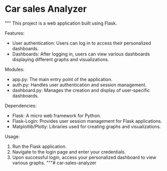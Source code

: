 # Car sales Analyzer
"""
This project is a web application built using Flask.

Features:
- User authentication: Users can log in to access their personalized dashboards.
- Dashboards: After logging in, users can view various dashboards displaying different graphs and visualizations.

Modules:
- app.py: The main entry point of the application.
- auth.py: Handles user authentication and session management.
- dashboard.py: Manages the creation and display of user-specific dashboards.

Dependencies:
- Flask: A micro web framework for Python.
- Flask-Login: Provides user session management for Flask applications.
- Matplotlib/Plotly: Libraries used for creating graphs and visualizations.

Usage:
1. Run the Flask application.
2. Navigate to the login page and enter your credentials.
3. Upon successful login, access your personalized dashboard to view various graphs.
"""# car-sales-analyzer

